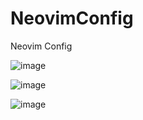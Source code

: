 # NeovimConfig

Neovim Config

![image](https://user-images.githubusercontent.com/59997405/208242383-16746991-f510-4290-ab1a-8f306f0889ae.png)

![image](https://user-images.githubusercontent.com/59997405/208242393-903fd676-102b-473c-bd1b-5298423c83f4.png)

![image](https://user-images.githubusercontent.com/59997405/208242400-ee525080-8e4d-4b23-b50f-4266ea488bda.png)

